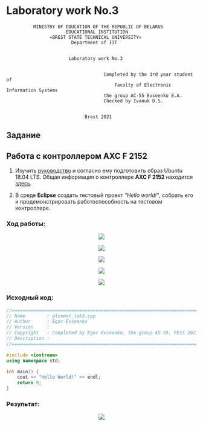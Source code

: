 # Laboratory work No.3              
              MINISTRY OF EDUCATION OF THE REPUBLIC OF BELARUS
                          EDUCATIONAL INSTITUTION 
                    «BREST STATE TECHNICAL UNIVERSITY»        
                            Department of IIT


                           Laboratory work No.3 


	                                	Completed by the 3rd year student of 
                                            Faculty of Electronic Information Systems
	                                	the group AC-55 Evseenko E.A.
                                 		Checked by Ivanuk D.S.


                                 Brest 2021

## Задание 
## Работа с контроллером **AXC F 2152** ##

1. Изучить [руководство](https://github.com/savushkin-r-d/PLCnext_howto/tree/master/HowTo%20install%20Linux%20(Ubuntu)%20tools%20for%20C%2B%2B%20programming%20with%20Eclipse%20IDE) и согласно ему подготовить образ Ubuntu 18.04 LTS. Общая информация о контроллере **AXC F 2152** находится [здесь](https://www.plcnext-community.net/index.php?option=com_wrapper&view=wrapper&Itemid=374&lang=en).

2. В среде **Eclipse** создать тестовый проект *"Hello world!"*, собрать его и продемонстрировать работоспособность на тестовом контроллере.

### Ход работы:
<p align="center">
  <img src ="https://github.com/morf1n/plcnext_screenshots/blob/main/1.png">
</p>
<p align="center">
  <img src ="https://github.com/morf1n/plcnext_screenshots/blob/main/2.png">
</p>
<p align="center">
  <img src ="https://github.com/morf1n/plcnext_screenshots/blob/main/3.png">
</p>
<p align="center">
  <img src ="https://github.com/morf1n/plcnext_screenshots/blob/main/4.png">
</p>
<p align="center">
  <img src ="https://github.com/morf1n/plcnext_screenshots/blob/main/5.png">
</p>

### Исходный код:
```C++
//============================================================================
// Name        : plcnext_lab3.cpp
// Author      : Egor Evseenko
// Version     :
// Copyright   : Completed by Egor Evseenko, the group AS-55, FEIS 2021.
// Description : 
//============================================================================

#include <iostream>
using namespace std;

int main() {
	cout << "Hello World!" << endl;
	return 0;
}
```

### Результат:
<p align="center">
  <img src ="https://github.com/morf1n/plcnext_screenshots/blob/main/6.png">
</p>
